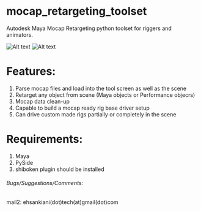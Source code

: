 # mocap_retargeting_toolset
Autodesk Maya Mocap Retargeting python toolset for riggers and animators.

![Alt text](http://s29.postimg.org/4t325j607/Screen_Shot_2015_08_13_at_4_41_19_PM.png "Screenshot_00") ![Alt text](http://s21.postimg.org/c3dkooatz/Screen_Shot_2015_08_13_at_4_42_11_PM.png "Screenshot_01")

# Features:
  1. Parse mocap files and load into the tool screen as well as the scene
  2. Retarget any object from scene (Maya objects or Performance objecrs)
  3. Mocap data clean-up
  4. Capable to build a mocap ready rig base driver setup
  5. Can drive custom made rigs partially or completely in the scene

# Requirements:
  1. Maya
  2. PySide
  3. shiboken plugin should be installed
  
  
###### Bugs/Suggestions/Comments: 
  mail2: ehsankiani(dot)tech(at)gmail(dot)com
